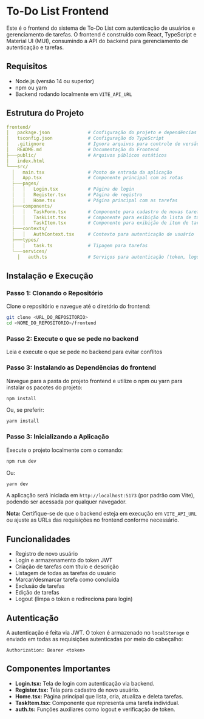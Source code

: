 # To-Do List Frontend

Este é o frontend do sistema de To-Do List com autenticação de usuários e gerenciamento de tarefas. O frontend é construído com React, TypeScript e Material UI (MUI), consumindo a API do backend para gerenciamento de autenticação e tarefas.

## Requisitos

- Node.js (versão 14 ou superior)
- npm ou yarn
- Backend rodando localmente em `VITE_API_URL`

## Estrutura do Projeto

```yml
frontend/
│   package.json              # Configuração do projeto e dependências
│   tsconfig.json             # Configuração do TypeScript
│   .gitignore                # Ignora arquivos para controle de versão
│   README.md                 # Documentação do Frontend
├───public/                   # Arquivos públicos estáticos
│   index.html
└───src/
  │   main.tsx                # Ponto de entrada da aplicação
  │   App.tsx                 # Componente principal com as rotas
  ├───pages/
  │   │   Login.tsx           # Página de login
  │   │   Register.tsx        # Página de registro
  │   │   Home.tsx            # Página principal com as tarefas
  ├───components/
  │   │   TaskForm.tsx        # Componente para cadastro de novas tarefas
  │   │   TaskList.tsx        # Componente para exibição da lista de tarefas
  │   │   TaskItem.tsx        # Componente para exibição de item de tarefas
  ├───contexts/
  │   │   AuthContext.tsx     # Contexto para autenticação de usuário
  ├───types/
  │   │   task.ts             # Tipagem para tarefas
  └───services/
    │   auth.ts               # Serviços para autenticação (token, logout, etc.)
```

## Instalação e Execução

### Passo 1: Clonando o Repositório

Clone o repositório e navegue até o diretório do frontend:

```bash
git clone <URL_DO_REPOSITORIO>
cd <NOME_DO_REPOSITORIO>/frontend
```

### Passo 2: Execute o que se pede no backend
Leia e execute o que se pede no backend para evitar conflitos

### Passo 3: Instalando as Dependências do frontend

Navegue para a pasta do projeto frontend e utilize o npm ou yarn para instalar os pacotes do projeto:

```bash
npm install
```

Ou, se preferir:

```bash
yarn install
```

### Passo 3: Inicializando a Aplicação

Execute o projeto localmente com o comando:

```bash
npm run dev
```

Ou:

```bash
yarn dev
```

A aplicação será iniciada em `http://localhost:5173` (por padrão com Vite), podendo ser acessada por qualquer navegador.

**Nota:** Certifique-se de que o backend esteja em execução em `VITE_API_URL` ou ajuste as URLs das requisições no frontend conforme necessário.

## Funcionalidades

- Registro de novo usuário
- Login e armazenamento do token JWT
- Criação de tarefas com título e descrição
- Listagem de todas as tarefas do usuário
- Marcar/desmarcar tarefa como concluída
- Exclusão de tarefas
- Edição de tarefas
- Logout (limpa o token e redireciona para login)

## Autenticação

A autenticação é feita via JWT. O token é armazenado no `localStorage` e enviado em todas as requisições autenticadas por meio do cabeçalho:

```
Authorization: Bearer <token>
```

## Componentes Importantes

- **Login.tsx:** Tela de login com autenticação via backend.
- **Register.tsx:** Tela para cadastro de novo usuário.
- **Home.tsx:** Página principal que lista, cria, atualiza e deleta tarefas.
- **TaskItem.tsx:** Componente que representa uma tarefa individual.
- **auth.ts:** Funções auxiliares como logout e verificação de token.
